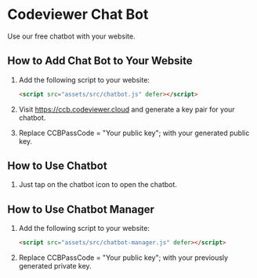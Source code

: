 # Codeviewer Chat Bot

Use our free chatbot with your website.

## How to Add Chat Bot to Your Website

1. Add the following script to your website:
   ```html
   <script src="assets/src/chatbot.js" defer></script>
   
2. Visit https://ccb.codeviewer.cloud and generate a key pair for your chatbot.

3. Replace CCBPassCode = "Your public key"; with your generated public key.


## How to Use Chatbot

1. Just tap on the chatbot icon to open the chatbot.


## How to Use Chatbot Manager

1. Add the following script to your website:
   ```html
   <script src="assets/src/chatbot-manager.js" defer></script>

2. Replace CCBPassCode = "Your public key"; with your previously generated private key.
